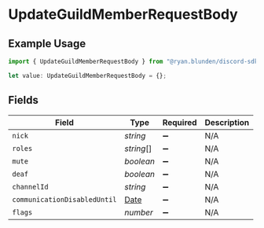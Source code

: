 # UpdateGuildMemberRequestBody

## Example Usage

```typescript
import { UpdateGuildMemberRequestBody } from "@ryan.blunden/discord-sdk/models/operations";

let value: UpdateGuildMemberRequestBody = {};
```

## Fields

| Field                                                                                         | Type                                                                                          | Required                                                                                      | Description                                                                                   |
| --------------------------------------------------------------------------------------------- | --------------------------------------------------------------------------------------------- | --------------------------------------------------------------------------------------------- | --------------------------------------------------------------------------------------------- |
| `nick`                                                                                        | *string*                                                                                      | :heavy_minus_sign:                                                                            | N/A                                                                                           |
| `roles`                                                                                       | *string*[]                                                                                    | :heavy_minus_sign:                                                                            | N/A                                                                                           |
| `mute`                                                                                        | *boolean*                                                                                     | :heavy_minus_sign:                                                                            | N/A                                                                                           |
| `deaf`                                                                                        | *boolean*                                                                                     | :heavy_minus_sign:                                                                            | N/A                                                                                           |
| `channelId`                                                                                   | *string*                                                                                      | :heavy_minus_sign:                                                                            | N/A                                                                                           |
| `communicationDisabledUntil`                                                                  | [Date](https://developer.mozilla.org/en-US/docs/Web/JavaScript/Reference/Global_Objects/Date) | :heavy_minus_sign:                                                                            | N/A                                                                                           |
| `flags`                                                                                       | *number*                                                                                      | :heavy_minus_sign:                                                                            | N/A                                                                                           |